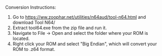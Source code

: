 Conversion Instructions:
1. Go to https://ww.zoophar.net/utilities/n64aud/tool-n64.html and download Tool N64/
2. Extract tool64.exe from the zip file and run it.
3. Navigate to File -> Open and select the folder where your ROM is located.
4. Right click your ROM and select "Big Endian", which will convert your ROM to .z64 format.
